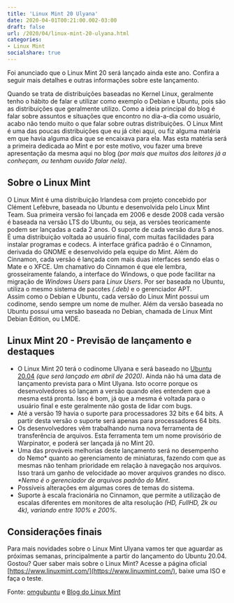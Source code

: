 ```yaml
---
title: 'Linux Mint 20 Ulyana'
date: 2020-04-01T00:21:00.002-03:00
draft: false
url: /2020/04/linux-mint-20-ulyana.html
categories: 
- Linux Mint
socialshare: true
---
```


Foi anunciado que o Linux Mint 20 será lançado ainda este ano. Confira a seguir mais detalhes e outras informações sobre este lançamento.

<!--more-->

Quando se trata de distribuições baseadas no Kernel Linux, geralmente tenho o hábito de falar e utilizar como exemplo o Debian e Ubuntu, pois são as distribuições que geralmente utilizo. Como a ideia principal do blog é falar sobre assuntos e situações que encontro no dia-a-dia como usuário, acabo não tendo muito o que falar sobre outras distribuições. O Linux Mint é uma das poucas distribuições que eu já citei aqui, ou fiz alguma matéria em que havia alguma dica que se encaixava para ela. Mas esta matéria será a primeira dedicada ao Mint e por este motivo, vou fazer uma breve apresentação da mesma aqui no blog _(por mais que muitos dos leitores já a conheçam, ou tenham ouvido falar nela)_.  
  

## Sobre o Linux Mint

  
O Linux Mint é uma distribuição Irlandesa com projeto concebido por Clément Lefèbvre, baseada no Ubuntu e desenvolvida pelo Linux Mint Team. Sua primeira versão foi lançada em 2006 e desde 2008 cada versão é baseada na versão LTS do Ubuntu, ou seja, as versões teoricamente podem ser lançadas a cada 2 anos. O suporte de cada versão dura 5 anos.  
É uma distribuição voltada ao usuário final, com muitas facilidades para instalar programas e codecs. A interface gráfica padrão é o Cinnamon, derivada do GNOME e desenvolvido pela equipe do Mint. Além do Cinnamon, cada versão é lançada com mais duas interfaces sendo elas o Mate e o XFCE. Um chamativo do Cinnamon é que ele lembra, grosseiramente falando, a interface do Windows, o que pode facilitar na migração de _Windows Users_ para _Linux Users_. Por ser baseada no Ubuntu, utiliza o mesmo sistema de pacotes _(.deb)_ e o gerenciador APT.  
Assim como o Debian e Ubuntu, cada versão do Linux Mint possui um codinome, sendo sempre um nome de mulher. Além da versão baseada no Ubuntu possui uma versão baseada no Debian, chamada de Linux Mint Debian Edition, ou LMDE.  
  

## Linux Mint 20 - Previsão de lançamento e destaques

  

*   O Linux Mint 20 terá o codinome Ulyana e será baseado no [Ubuntu 20.04](https://info.wsouza.com.br/2020/03/noticias-sobre-o-ubuntu-20-04-lts.html) _(que será lançado em abril de 2020)_. Ainda não há uma data de lançamento prevista para o Mint Ulyana. Isto ocorre porque os desenvolvedores só lançam a versão quando eles entendem que a mesma está pronta. Isso é bom, já que a mesma é voltada para o usuário final e este geralmente não gosta de lidar com bugs.
*   Até a versão 19 havia o suporte para processadores 32 bits e 64 bits. A partir desta versão o suporte será apenas para processadores 64 bits.
*   Os desenvolvedores vêm trabalhando numa nova ferramenta de transferência de arquivos. Esta ferramenta tem um nome provisório de Warpinator, e poderá ser lançada já no Mint 20.
*   Uma das prováveis melhorias deste lançamento será no desempenho do Nemo\* quanto ao gerenciamento de miniaturas, fazendo com que as mesmas não tenham prioridade em relação à navegação nos arquivos. Isso trará um ganho de velocidade ao mover arquivos grandes no disco.  
    _\*Nemo é o gerenciador de arquivos padrão do Mint_.
*   Possíveis alterações em algumas cores de temas do sistema.
*   Suporte à escala fracionária no Cinnamon, que permite a utilização de escalas diferentes em monitores de alta resolução _(HD, FullHD, 2k ou 4k), variando entre 100% e 200%._

  

## Considerações finais

  
Para mais novidades sobre o Linux Mint Ulyana vamos ter que aguardar as próximas semanas, principalmente a partir do lançamento do Ubuntu 20.04.  
Gostou? Quer saber mais sobre o Linux Mint? Acesse a página oficial [https://www.linuxmint.com/](https://www.linuxmint.com/), baixe uma ISO e faça o teste.  
  
Fonte: [omgubuntu](https://www.omgubuntu.co.uk/2020/03/linux-mint-20-release-features) e [Blog do Linux Mint](https://blog.linuxmint.com/?p=3887)
